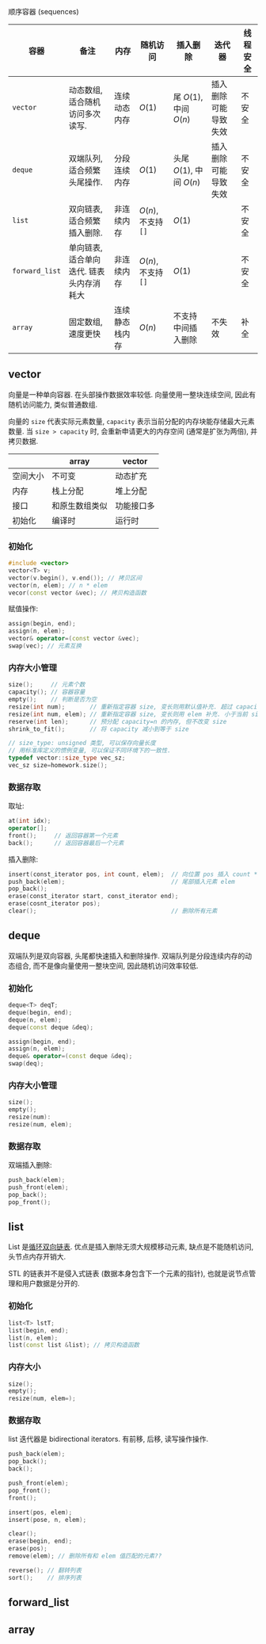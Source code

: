 顺序容器 (sequences)

| 容器           | 备注                            | 内存           | 随机访问 | 插入删除                 | 迭代器               | 线程安全 |
| -------------- | ------------------------------- | -------------- | -------- | ------------------------ | -------------------- | -------- |
| `vector`       | 动态数组, 适合随机访问多次读写. | 连续动态内存   | $O(1)$   | 尾 $O(1)$, 中间 $O(n)$   | 插入删除可能导致失效 | 不安全   |
| `deque`        | 双端队列, 适合频繁头尾操作.     | 分段连续内存   | $O(1)$   | 头尾 $O(1)$, 中间 $O(n)$ | 插入删除可能导致失效 | 不安全   |
| `list`         | 双向链表, 适合频繁插入删除.      | 非连续内存     | $O(n)$, 不支持 `[]`   | $O(1)$                   |                      |  不安全        |
| `forward_list` | 单向链表, 适合单向迭代. 链表头内存消耗大        | 非连续内存     | $O(n)$, 不支持 `[]`   | $O(1)$                   |                      | 不安全         |
| `array`        | 固定数组, 速度更快              | 连续静态栈内存 | $O(n)$   | 不支持中间插入删除       | 不失效               | 补全         |

## vector

向量是一种单向容器. 在头部操作数据效率较低. 向量使用一整块连续空间, 因此有随机访问能力, 类似普通数组. 

向量的 `size` 代表实际元素数量, `capacity` 表示当前分配的内存块能存储最大元素数量. 当 `size > capacity` 时, 会重新申请更大的内存空间 (通常是扩张为两倍), 并拷贝数据.

|        | array          | vector     |
| ------ | -------------- | ---------- |
| 空间大小   | 不可变         | 动态扩充       |
| 内存   | 栈上分配       | 堆上分配   |
| 接口   | 和原生数组类似 | 功能接口多 |
| 初始化 | 编译时         | 运行时           |

### 初始化

```cpp
#include <vector>
vector<T> v;
vector(v.begin(), v.end()); // 拷贝区间
vector(n, elem); // n * elem
vecor(const vector &vec); // 拷贝构造函数
```

赋值操作:
```cpp
assign(begin, end);
assign(n, elem);
vector& operator=(const vector &vec);
swap(vec); // 元素互换
```

### 内存大小管理

```cpp
size();     // 元素个数
capacity(); // 容器容量
empty();    // 判断是否为空
resize(int num);       // 重新指定容器 size, 变长则用默认值补充. 超过 capacity, 则会重新分配内存.
resize(int num, elem); // 重新指定容器 size, 变长则用 elem 补充. 小于当前 size 时, 多余元素移除, 而 capacity 保持不变.
reserve(int len);      // 预分配 capacity=n 的内存, 但不改变 size
shrink_to_fit();       // 将 capacity 减小到等于 size
```

```cpp
// size_type: unsigned 类型, 可以保存向量长度
// 用标准库定义的惯例变量, 可以保证不同环境下的一致性.
typedef vector::size_type vec_sz; 
vec_sz size=homework.size();
```

### 数据存取

取址:
```cpp
at(int idx);
operator[];
front();     // 返回容器第一个元素
back();      // 返回容器最后一个元素
```

插入删除:

```cpp
insert(const_iterator pos, int count, elem);  // 向位置 pos 插入 count * elem
push_back(elem);                              // 尾部插入元素 elem
pop_back();
erase(const_iterator start, const_iterator end);
erase(cosnt_iterator pos);
clear();                                      // 删除所有元素
```

## deque

双端队列是双向容器, 头尾都快速插入和删除操作. 双端队列是分段连续内存的动态组合, 而不是像向量使用一整块空间, 因此随机访问效率较低.

### 初始化

```cpp
deque<T> deqT;
deque(begin, end);
deque(n, elem);
deque(const deque &deq);

assign(begin, end);
assign(n, elem);
deque& operator=(const deque &deq);
swap(deq);
```

### 内存大小管理

```cpp
size();
empty();
resize(num):
resize(num, elem);
```

### 数据存取

双端插入删除:
```cpp
push_back(elem);
push_front(elem);
pop_back();
pop_front();
```

## list

List 是[循环双向链表](../../../../Algorithm/链表/doubly%20linked%20list.md). 优点是插入删除无须大规模移动元素, 缺点是不能随机访问, 头节点内存开销大.

STL 的链表并不是侵入式链表 (数据本身包含下一个元素的指针), 也就是说节点管理和用户数据是分开的.

### 初始化

```cpp
list<T> lstT;
list(begin, end);
list(n, elem);
list(const list &list); // 拷贝构造函数
```

### 内存大小

```cpp
size();
empty();
resize(num, elem=);
```

### 数据存取

list 迭代器是 bidirectional iterators. 有前移, 后移, 读写操作操作.

```cpp
push_back(elem);
pop_back();
back();

push_front(elem);
pop_front();
front();

insert(pos, elem); 
insert(pose, n, elem);

clear();
erase(begin, end);
erase(pos);
remove(elem); // 删除所有和 elem 值匹配的元素??

reverse(); // 翻转列表
sort();    // 排序列表
```

## forward_list

## array

